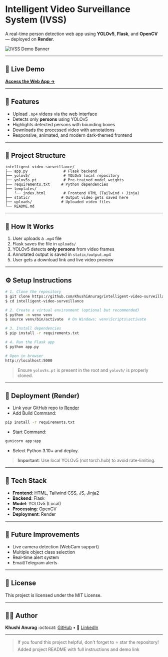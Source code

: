 # Intelligent Video Surveillance System (IVSS)

A real-time person detection web app using **YOLOv5**, **Flask**, and **OpenCV** — deployed on **Render**.

![IVSS Demo Banner](https://your-banner-link.com/demo.gif)

---

## 🔗 Live Demo

**[Access the Web App →](https://intelligent-video-surveillance-1.onrender.com/)**

---

## 📌 Features

* Upload `.mp4` videos via the web interface
* Detects only **persons** using YOLOv5
* Highlights detected persons with bounding boxes
* Downloads the processed video with annotations
* Responsive, animated, and modern dark-themed frontend

---

## 📁 Project Structure

```
intelligent-video-surveillance/
├── app.py                # Flask backend
├── yolov5/               # YOLOv5 local repository
├── yolov5s.pt            # Pre-trained model weights
├── requirements.txt     # Python dependencies
├── templates/
│   └── index.html        # Frontend HTML (Tailwind + Jinja)
├── static/              # Output video gets saved here
├── uploads/             # Uploaded video files
└── README.md
```

---

## 🧠 How It Works

1. User uploads a `.mp4` file
2. Flask saves the file in `uploads/`
3. YOLOv5 detects **only persons** from video frames
4. Annotated output is saved in `static/output.mp4`
5. User gets a download link and live video preview

---

## ⚙️ Setup Instructions

```bash
# 1. Clone the repository
$ git clone https://github.com/KhushiAnurag/intelligent-video-surveillance.git
$ cd intelligent-video-surveillance

# 2. Create a virtual environment (optional but recommended)
$ python -m venv venv
$ source venv/bin/activate  # On Windows: venv\Scripts\activate

# 3. Install dependencies
$ pip install -r requirements.txt

# 4. Run the Flask app
$ python app.py

# Open in browser
http://localhost:5000
```

> Ensure `yolov5s.pt` is present in the root and `yolov5/` is properly cloned.

---

## 🚀 Deployment (Render)

* Link your GitHub repo to [Render](https://render.com)
* Add Build Command:

```bash
pip install -r requirements.txt
```

* Start Command:

```bash
gunicorn app:app
```

* Select Python 3.10+ and deploy.

> **Important**: Use local YOLOv5 (not torch.hub) to avoid rate-limiting.

---

## 🧰 Tech Stack

* **Frontend**: HTML, Tailwind CSS, JS, Jinja2
* **Backend**: Flask
* **Model**: YOLOv5 (Local)
* **Processing**: OpenCV
* **Deployment**: Render

---

## 🧩 Future Improvements

* Live camera detection (WebCam support)
* Multiple object class selection
* Real-time alert system
* Email/Telegram alerts

---

## 📄 License

This project is licensed under the MIT License.

---

## 👩‍💻 Author

**Khushi Anurag**
\:octocat: [GitHub](https://github.com/KhushiAnurag)  •  💼 [LinkedIn](https://www.linkedin.com/in/khushi-anurag)

---

> If you found this project helpful, don't forget to ⭐ star the repository!
Added project README with full instructions and demo link

